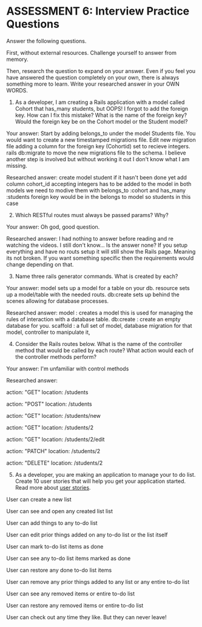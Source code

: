 # ASSESSMENT 6: Interview Practice Questions
Answer the following questions.

First, without external resources. Challenge yourself to answer from memory.

Then, research the question to expand on your answer. Even if you feel you have answered the question completely on your own, there is always something more to learn. Write your researched answer in your OWN WORDS.

1. As a developer, I am creating a Rails application with a model called Cohort that has_many students, but OOPS! I forgot to add the foreign key. How can I fix this mistake? What is the name of the foreign key? Would the foreign key be on the Cohort model or the Student model?

  Your answer: 
  Start by adding belongs_to under the model Students file. 
  You would want to create a new timestamped migrations file. 
  Edit new migration file adding a column for the foreign key (Cohortid) set to recieve integers.
  rails db:migrate to move the new migrations file to the schema.
  I believe another step is involved but without working it out I don't know what I am missing.

  Researched answer:
  create model student if it hasn't been done yet
  add column cohort_id accepting integers has to be added to the model
   in  both models we need to modive them with belongs_to :cohort and has_many :students
foreign key would be in the belongs to model so students in this case


2. Which RESTful routes must always be passed params? Why?

  Your answer: Oh god, good question. 

  Researched answer: I had nothing to answer before reading and re watching the videos. I still don't know... Is the answer none? If you setup everything and have no routs setup it will still show the Rails page. Meaning its not broken. If you want something specific then the requirements would change depending on that.



3. Name three rails generator commands. What is created by each?

  Your answer: 
  model sets up a model for a table on your db. 
  resource sets up a model/table with the needed routs. 
  db:create sets up behind the scenes allowing for database processes.

  Researched answer:
  model       : creates a model this is used for managing the rules of interaction with a database table.
  db:create   : create an empty database for you. 
  scaffold    : a full set of model, database migration for that model, controller to manipulate it,



4. Consider the Rails routes below. What is the name of the controller method that would be called by each route? What action would each of the controller methods perform?

Your answer: I'm unfamiliar with control methods

Researched answer:


action: "GET"    location: /students          

action: "POST"   location: /students       

action: "GET"    location: /students/new

action: "GET"    location: /students/2  

action: "GET"    location: /students/2/edit    

action: "PATCH"  location: /students/2      

action: "DELETE" location: /students/2      



5. As a developer, you are making an application to manage your to do list. Create 10 user stories that will help you get your application started. Read more about [user stories](https://www.atlassian.com/agile/project-management/user-stories).

User can create a new list 

User can see and open any created list list

User can add things to any to-do list

User can edit prior things added on any to-do list or the list itself

User can mark to-do list items as done

User can see any to-do list items marked as done 

User can restore any done to-do list items

User can remove any prior things added to any list or any entire to-do list

User can see any removed items or entire to-do list

User can restore any removed items or entire to-do list

User can check out any time they like. But they can never leave!
